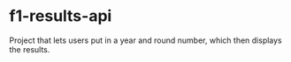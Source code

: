 # f1-results-api
Project that lets users put in a year and round number, which then displays the results.

